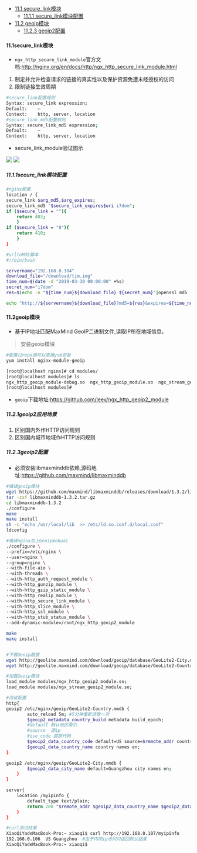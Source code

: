 + [11.1 secure_link模块](#11.1secure_link模块)
	+ [11.1.1 secure_link模块配置](#11.1.1secure_link模块配置)
+ [11.2 geoip模块](#11.2geoip模块)
	+ [11.2.3 geoip2配置](#11.2.3geoip2配置)




#### 11.1secure_link模块

* `ngx_http_secure_link_module`官方文档:<http://nginx.org/en/docs/http/ngx_http_secure_link_module.html>


1. 制定并允许检查请求的链接的真实性以及保护资源免遭未经授权的访问
2. 限制链接生效周期

```bash
#secure_link配置规则
Syntax:	secure_link expression;
Default:	—
Context:	http, server, location
#secure_link_md5配置规则
Syntax:	secure_link_md5 expression;
Default:	—
Context:	http, server, location

```

* secure\_link\_module验证图示

![][topology-secure-link]
![][topology-secure-check]

##### 11.1.1secure_link模块配置
```bash
#nginx配置
location / {
secure_link $arg_md5,$arg_expires;
secure_link_md5 "$secure_link_expires$uri i7dom";
if ($secure_link = ""){
	return 403;
	}
if ($secure_link = "0"){
	return 410;
	}
}

#urltoMd5脚本
#!/bin/bash

servername="192.168.0.104"
download_file="/download/tim.img"
time_num=$(date -d "2019-03-30 00:00:00" +%s)
secret_num="i7dom"
res=$(echo -n "${time_num}${download_file} ${secret_num}"|openssl md5 -binary |openssl base64 | tr +/ -_ | tr -d = )

echo "http://${servername}${download_file}?md5=${res}&expires=${time_num}"

```

#### 11.2geoip模块

* 基于IP地址匹配MaxMind GeoIP二进制文件,读取IP所在地域信息。

> 安装geoip模块

```bash
#配置过repo源可以直接yum安装
yum install nginx-module-geoip

[root@localhost nginx]# cd modules/
[root@localhost modules]# ls
ngx_http_geoip_module-debug.so  ngx_http_geoip_module.so  ngx_stream_geoip_module-debug.so  ngx_stream_geoip_module.so
[root@localhost modules]# 
```
* `geoip`下载地址:<https://github.com/leev/ngx_http_geoip2_module>

##### 11.2.1geoip2应用场景
1. 区别国内外作HTTP访问规则
2. 区别国内城市地域作HTTP访问规则

##### 11.2.3geoip2配置

* 必须安装libmaxminddb依赖,源码地址:<https://github.com/maxmind/libmaxminddb>

```bash
#编译geoip模块
wget https://github.com/maxmind/libmaxminddb/releases/download/1.3.2/libmaxminddb-1.3.2.tar.gz
tar -zxf libmaxminddb-1.3.2.tar.gz 
cd libmaxminddb-1.3.2
./configure 
make
make install
sh -c "echo /usr/local/lib  >> /etc/ld.so.conf.d/local.conf"
ldconfig

#编译nginx加上Geoipmokuai
./configure \
--prefix=/etc/nginx \
--user=nginx \
--group=nginx \
--with-file-aio \
--with-threads \
--with-http_auth_request_module \
--with-http_gunzip_module \
--with-http_gzip_static_module \
--with-http_realip_module \
--with-http_secure_link_module \
--with-http_slice_module \
--with-http_ssl_module \
--with-http_stub_status_module \
--add-dynamic-module=/root/ngx_http_geoip2_module

make
make install


#下载Geoip数据
wget http://geolite.maxmind.com/download/geoip/database/GeoLite2-City.mmdb.gz
wget http://geolite.maxmind.com/download/geoip/database/GeoLite2-Country.mmdb.gz

#加载Geoip模块
load_module modules/ngx_http_geoip2_module.so;
load_module modules/ngx_stream_geoip2_module.so;

#测试配置
http{
geoip2 /etc/nginx/geoip/GeoLite2-Country.mmdb {
        auto_reload 5m; #5分钟重新读取一次
        $geoip2_metadata_country_build metadata build_epoch;
        #default 默认地区索引
        #source  源ip
        #iso_code 国家代码
        $geoip2_data_country_code default=US source=$remote_addr country iso_code;
        $geoip2_data_country_name country names en;
}

geoip2 /etc/nginx/geoip/GeoLite2-City.mmdb {
        $geoip2_data_city_name default=Guangzhou city names en;
    }
}

server{
	location /myipinfo {
		default_type text/plain;
		return 200 "$remote_addr $geoip2_data_country_name $geoip2_data_country_code $geoip2_data_city_name";
	}
}

#curl测试结果
XiaoQiYadeMacBook-Pro:~ xiaoqi$ curl http://192.168.0.107/myipinfo
192.168.0.106  US Guangzhou  #由于内网ip访问只返回默认结果
XiaoQiYadeMacBook-Pro:~ xiaoqi$ 

```











[topology-secure-link]:./topology-secure-link.png
[topology-secure-check]:./topology-secure-check.png
